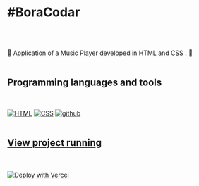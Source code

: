 # #BoraCodar

<br /><br />

:rocket:	Application of a Music Player developed in HTML and CSS . :rocket:	<br /><br />

</div> 

## Programming languages and tools
<br />
<p align="left">
  <a href="https://github.com/Zwiicker?tab=repositories&q=&type=&language=html&sort="><img src="https://img.shields.io/badge/HTML5-E34F26?style=for-the-badge&logo=html5&logoColor=white" alt="HTML"/></a>
  <a href="https://github.com/Zwiicker?tab=repositories&q=&type=&language=css&sort="><img src="https://img.shields.io/badge/CSS-239120?&style=for-the-badge&logo=css3&logoColor=white" alt="CSS"/></a>
  <a href="https://github.com/"><img src="https://img.shields.io/badge/GitHub-100000?style=for-the-badge&logo=github&logoColor=white" alt="github"/>
<br /><br />

</p>

## View project running 
  
 <br /><br /> [![Deploy with Vercel](https://vercel.com/button)]()<br /><br />
